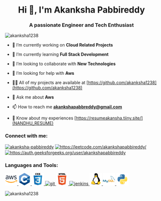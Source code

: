 <h1 align="center">Hi 👋, I'm Akanksha Pabbireddy</h1>
<h3 align="center">A passionate Engineer and Tech Enthusiast</h3>

<p align="left"> <img src="https://komarev.com/ghpvc/?username=akanksha1238&label=Profile%20views&color=0e75b6&style=flat" alt="akanksha1238" /> </p>

- 🔭 I’m currently working on **Cloud Related Projects**

- 🌱 I’m currently learning **Full Stack Development**
- 👯 I’m looking to collaborate with **New Technologies**

- 🤝 I’m looking for help with **Aws**

- 👨‍💻 All of my projects are available at [https://github.com/akanksha1238](https://github.com/akanksha1238)

- 💬 Ask me about **Aws**

- 📫 How to reach me **akankshapabbreddy@gmail.com**

- 📄 Know about my experiences [https://resumeakansha.tiiny.site/](NANDHU_RESUME)

<h3 align="left">Connect with me:</h3>
<p align="left">
<a href="https://linkedin.com/in/akanksha-pabbireddy" target="blank"><img align="center" src="https://raw.githubusercontent.com/rahuldkjain/github-profile-readme-generator/master/src/images/icons/Social/linked-in-alt.svg" alt="akanksha-pabbireddy" height="30" width="40" /></a>
<a href="https://www.leetcode.com/https://leetcode.com/akankshapabbireddy/" target="blank"><img align="center" src="https://raw.githubusercontent.com/rahuldkjain/github-profile-readme-generator/master/src/images/icons/Social/leet-code.svg" alt="https://leetcode.com/akankshapabbireddy/" height="30" width="40" /></a>
<a href="https://auth.geeksforgeeks.org/user/https://auth.geeksforgeeks.org/user/akankshapabbireddy" target="blank"><img align="center" src="https://raw.githubusercontent.com/rahuldkjain/github-profile-readme-generator/master/src/images/icons/Social/geeks-for-geeks.svg" alt="https://auth.geeksforgeeks.org/user/akankshapabbireddy" height="30" width="40" /></a>
</p>

<h3 align="left">Languages and Tools:</h3>
<p align="left"> <a href="https://aws.amazon.com" target="_blank" rel="noreferrer"> <img src="https://raw.githubusercontent.com/devicons/devicon/master/icons/amazonwebservices/amazonwebservices-original-wordmark.svg" alt="aws" width="40" height="40"/> </a> <a href="https://www.w3schools.com/cpp/" target="_blank" rel="noreferrer"> <img src="https://raw.githubusercontent.com/devicons/devicon/master/icons/cplusplus/cplusplus-original.svg" alt="cplusplus" width="40" height="40"/> </a> <a href="https://www.w3schools.com/css/" target="_blank" rel="noreferrer"> <img src="https://raw.githubusercontent.com/devicons/devicon/master/icons/css3/css3-original-wordmark.svg" alt="css3" width="40" height="40"/> </a> <a href="https://git-scm.com/" target="_blank" rel="noreferrer"> <img src="https://www.vectorlogo.zone/logos/git-scm/git-scm-icon.svg" alt="git" width="40" height="40"/> </a> <a href="https://www.w3.org/html/" target="_blank" rel="noreferrer"> <img src="https://raw.githubusercontent.com/devicons/devicon/master/icons/html5/html5-original-wordmark.svg" alt="html5" width="40" height="40"/> </a> <a href="https://www.jenkins.io" target="_blank" rel="noreferrer"> <img src="https://www.vectorlogo.zone/logos/jenkins/jenkins-icon.svg" alt="jenkins" width="40" height="40"/> </a> <a href="https://www.linux.org/" target="_blank" rel="noreferrer"> <img src="https://raw.githubusercontent.com/devicons/devicon/master/icons/linux/linux-original.svg" alt="linux" width="40" height="40"/> </a> <a href="https://www.mysql.com/" target="_blank" rel="noreferrer"> <img src="https://raw.githubusercontent.com/devicons/devicon/master/icons/mysql/mysql-original-wordmark.svg" alt="mysql" width="40" height="40"/> </a> <a href="https://www.python.org" target="_blank" rel="noreferrer"> <img src="https://raw.githubusercontent.com/devicons/devicon/master/icons/python/python-original.svg" alt="python" width="40" height="40"/> </a> </p>

<p><img align="center" src="https://github-readme-stats.vercel.app/api/top-langs?username=akanksha1238&show_icons=true&locale=en&layout=compact" alt="akanksha1238" /></p>
